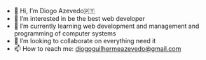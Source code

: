 - 👋 Hi, I’m Diogo Azevedo🇵🇹
- 👀 I’m interested in be the best web developer
- 🌱 I’m currently learning web development and management and programming of computer systems
- 💞️ I’m looking to collaborate on everything need it 
- 📫 How to reach me: diogoguilhermeazevedo@gmail.com

<!---
DiogoAzevedo56/DiogoAzevedo56 is a ✨ special ✨ repository because its `README.md` (this file) appears on your GitHub profile.
You can click the Preview link to take a look at your changes.
--->
